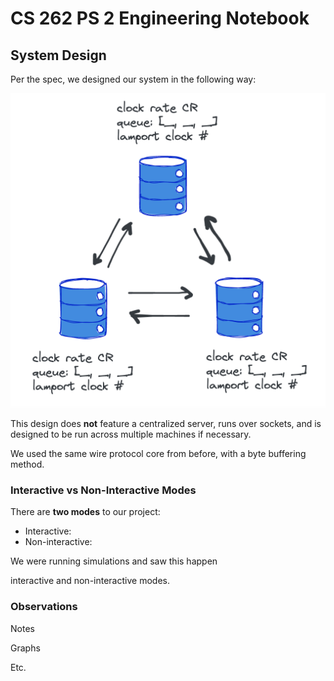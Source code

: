 # CS 262 PS 2 Engineering Notebook

## System Design

Per the spec, we designed our system in the following way:

![sys_design.png](sys_design.png)

This design does **not** feature a centralized server, runs over sockets, and is designed to be run across multiple machines if necessary.

We used the same wire protocol core from before, with a byte buffering method.

### Interactive vs Non-Interactive Modes

There are **two modes** to our project:
- Interactive:
- Non-interactive:

We were running simulations and saw this happen

interactive and non-interactive modes.

### Observations

Notes

Graphs

Etc.



